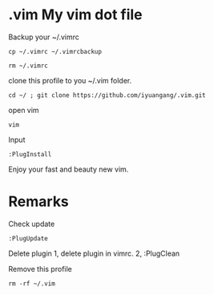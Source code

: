 # .vim My vim dot file
Backup your ~/.vimrc
```
cp ~/.vimrc ~/.vimrcbackup
```
```
rm ~/.vimrc
```

clone this profile to you ~/.vim folder.
```
cd ~/ ; git clone https://github.com/iyuangang/.vim.git
```

open vim
```
vim
```
Input
```
:PlugInstall
```
Enjoy your fast and beauty new vim.

# Remarks
Check update 
```
:PlugUpdate
```
Delete plugin 1, delete plugin in vimrc. 2, :PlugClean

Remove this profile 
```
rm -rf ~/.vim
```
